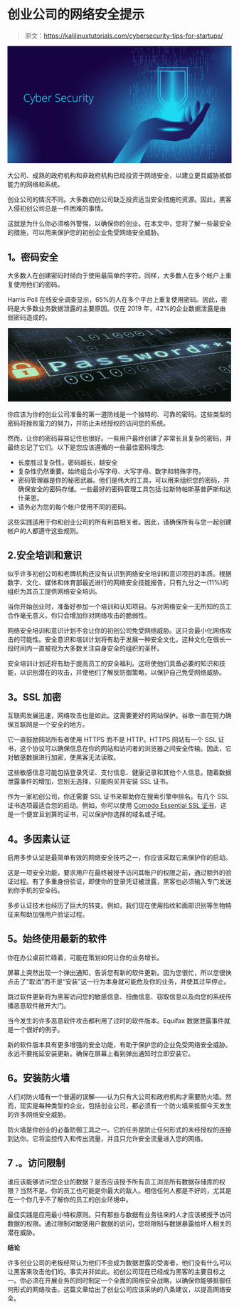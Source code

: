 # 创业公司的网络安全提示

> 原文：<https://kalilinuxtutorials.com/cybersecurity-tips-for-startups/>

[![](img/3f573c57e06813485ee46d8a2aa8b8e2.png)](https://1.bp.blogspot.com/-u8XcvcHs-0o/YaD1vo9FEzI/AAAAAAAAPVk/6wHjJ3mMogwU_okJJ7WMKSeoyQ01zLgUQCLcBGAsYHQ/s16000/CYBERSECURITY.png)

大公司、成熟的政府机构和非政府机构已经投资于网络安全，以建立更具威胁抵御能力的网络和系统。

创业公司的情况不同。大多数初创公司缺乏投资适当安全措施的资源。因此，黑客入侵初创公司总是一件困难的事情。

这就是为什么你必须格外警惕，以确保你的创业。在本文中，您将了解一些最安全的措施，可以用来保护您的初创企业免受网络安全威胁。

## **1。密码安全**

大多数人在创建密码时倾向于使用最简单的字符。同样，大多数人在多个帐户上重复使用他们的密码。

Harris Poll 在线安全调查显示，65%的人在多个平台上重复使用密码。因此，密码是大多数业务数据泄露的主要原因。仅在 2019 年，42%的企业数据泄露是由弱密码造成的。

![](img/0ab34855491186a2f3465346d4416567.png)

你应该为你的创业公司准备的第一道防线是一个独特的、可靠的密码。这些类型的密码将挫败蛮力的努力，并防止未经授权的访问您的系统。

然而，让你的密码容易记住也很好。一些用户最终创建了非常长且复杂的密码，并最终忘记了它们。以下是您应该遵循的一些最佳密码理念:

*   长度胜过复杂性。密码越长，越安全
*   复杂性仍然重要。始终组合小写字母、大写字母、数字和特殊字符。
*   密码管理器是你的秘密武器。他们是伟大的工具，可以用来组织您的密码，并确保安全的密码存储。一些最好的密码管理工具包括:拉斯特帕斯基普萨斯和达什莱恩。
*   请务必为您的每个帐户使用不同的密码。

这些实践适用于你和创业公司的所有利益相关者。因此，请确保所有与您一起创建帐户的人都遵守这些规则。

## 2.安全培训和意识

似乎许多初创公司和老牌机构还没有认识到网络安全培训和意识项目的本质。根据数字、文化、媒体和体育部最近进行的网络安全技能报告，只有九分之一(11%)的组织为其员工提供网络安全培训。

当你开始创业时，准备好参加一个培训和认知项目。与对网络安全一无所知的员工合作毫无意义。你只会增加你对网络攻击的脆弱性。

网络安全培训和意识计划不会让你的初创公司免受网络威胁。这只会最小化网络攻击的可能性。安全意识和培训计划将有助于发展一种安全文化，这种文化在很长一段时间内一直被视为大多数关注自身安全的组织的圣杯。

安全培训计划还将有助于提高员工的安全福利。这将使他们具备必要的知识和技能，以识别潜在的攻击，并使他们了解反防御策略，以保护自己免受网络威胁。

## **3。SSL 加密**

互联网发展迅速，网络攻击也是如此。这需要更好的网站保护。谷歌一直在努力确保互联网是一个安全的地方。

它一直鼓励网站所有者使用 HTTPS 而不是 HTTP。HTTPS 网站有一个 SSL 证书，这个协议可以确保信息在你的网站和访问者的浏览器之间安全传输。因此，它对敏感数据进行加密，使黑客无法读取。

这些敏感信息可能包括登录凭证、支付信息、健康记录和其他个人信息。随着数据泄露事件的增加，您别无选择，只能购买并安装 SSL 证书。

作为一家初创公司，你还需要 SSL 证书来帮助你在搜索引擎中排名。有几个 SSL 证书选项最适合您的启动。例如，你可以使用 [Comodo Essential SSL 证书](https://www.cheapsslshop.com/comodo-essential-ssl)，这是一个便宜且划算的证书，可以保护你选择的域名或子域。

## **4。多因素认证**

启用多步认证是最简单有效的网络安全技巧之一，你应该采取它来保护你的启动。

这是一项安全功能，要求用户在最终被授予访问其帐户的权限之前，通过额外的验证过程。有了多重身份验证，即使你的登录凭证被泄露，黑客也必须输入专门发送到你手机的安全码。

多步认证技术也经历了巨大的转变。例如，我们现在使用指纹和面部识别等生物特征来帮助加强用户验证过程。

## **5。始终使用最新的软件**

你在办公桌前忙碌着，可能在策划如何让你的业务增长。

屏幕上突然出现一个弹出通知，告诉您有新的软件更新。因为您很忙，所以您很快点击了“取消”而不是“安装”这一行为本身就可能危及你的业务，并使其过早停止。

跳过软件更新将为黑客访问您的敏感信息、扭曲信息、窃取信息以及向您的系统传播恶意软件敞开大门。

当今发生的许多恶意软件攻击都利用了过时的软件版本。Equifax 数据泄露事件就是一个很好的例子。

新的软件版本具有更多增强的安全功能，有助于保护您的企业免受网络安全威胁。永远不要拖延安装更新。确保在屏幕上看到弹出通知时立即安装它。

## **6。安装防火墙**

人们对防火墙有一个普遍的误解——认为只有大公司和政府机构才需要防火墙。然而，现实是每种类型的企业，包括创业公司，都必须有一个防火墙来抵御今天发生的许多网络安全威胁。

防火墙是你创业的必备防御工具之一。它的任务是防止任何形式的未经授权的连接到达你。它将监控传入和传出流量，并且只允许安全流量进入您的网络。

## 7 .**。访问限制**

谁应该能够访问您企业的数据？是否应该授予所有员工浏览所有数据存储库的权限？当然不是。你的员工也可能是你最大的敌人。相信任何人都是不好的，尤其是在一个你几乎不了解你的员工的创业环境中。

最佳实践是应用最小特权原则。只有那些与数据有业务往来的人才应该被授予访问数据的权限。通过限制对敏感用户数据的访问，您将限制与数据暴露给坏人相关的潜在威胁。

**结论**

许多创业公司的老板经常认为他们不会成为数据泄露的受害者，他们没有什么可以让黑客来攻击他们的。事实并非如此。初创公司现在已经成为黑客的主要目标之一。你必须在开展业务的同时制定一个全面的网络安全战略，以确保你能够抵御任何形式的网络攻击。这篇文章给出了创业公司应该采纳的八条建议，以提高网络安全。